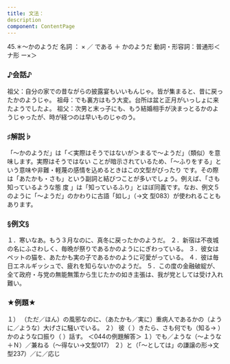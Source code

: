 ```yaml
---
title: 文法：
description
component: ContentPage
---
```



45.＊～かのようだ
名詞 ： × ／ である ＋ かのようだ
動詞・形容詞：普通形＜ナ形 ー×＞    
### ♪会話♪
祖父：自分の家での昔ながらの披露宴もいいもんじゃ。皆が集まると、昔に戻ったかのようじゃ。 祖母：でも裏方はもう大変。台所は盆と正月がいっしょに来たようでしたよ。 祖父：次男と末っ子にも、もう結婚相手が決まっとるかのようじゃったが、時が経つのは早いものじゃのう。
### ♯解説♭
「～かのようだ」は「＜実際はそうではないが＞まるで～ようだ」（類似）を意味します。実際はそうではない ことが暗示されているため、「～ふりをする」という意味や非難・軽蔑の感情を込めるときはこの文型がぴったり です。その際は「あたかも・さも」という副詞と結びつことが多いでしょう。例えば、「さも知っているような態 度 」は「知っているふり」とほぼ同義です。なお、例文５のように「～ようだ」のかわりに古語「如し」（→文
型083）が使われることもあります。
### §例文§
１．寒いなあ。もう３月なのに、真冬に戻ったかのようだ。
２．新宿は不夜城の名にふさわしく、毎晩が祭りであるかのようににぎわっている。
３．彼女はペットの猫を、あたかも実の子であるかのように可愛がっている。
４．彼は毎日エネルギッシュで、疲れを知らないかのようだ。
５．この度の金融破綻が、全て政府・与党の無能無策から生じたかの如き主張は、我が党としては受け入れ難い。
### ★例題★
１） （ただ／ほん）の風邪なのに、（あたかも／実に）重病人であるかの（ように／ような）大げさに騒いでいる。
２） 彼（ ）きたら、さも何でも（知る→ ）かのような口振り（ ）話す。 ＜044の例題解答＞
１）でも／ような（～ような＋Ｎ）／兼ねる（～得ない→文型017）
２）と（「～としては」の謙譲の形→文型237）／に／応じ
